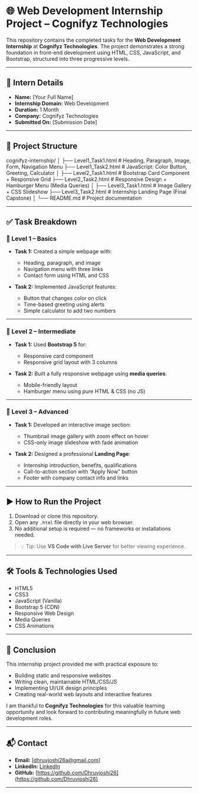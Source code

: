 # 🌐 Web Development Internship Project – Cognifyz Technologies

This repository contains the completed tasks for the **Web Development Internship** at **Cognifyz Technologies**. The project demonstrates a strong foundation in front-end development using HTML, CSS, JavaScript, and Bootstrap, structured into three progressive levels.

---

## 👤 Intern Details

- **Name:** [Your Full Name]
- **Internship Domain:** Web Development
- **Duration:** 1 Month
- **Company:** Cognifyz Technologies
- **Submitted On:** [Submission Date]

---

## 📁 Project Structure

cognifyz-internship/
│
├── Level1_Task1.html # Heading, Paragraph, Image, Form, Navigation Menu
├── Level1_Task2.html # JavaScript: Color Button, Greeting, Calculator
│
├── Level2_Task1.html # Bootstrap Card Component + Responsive Grid
├── Level2_Task2.html # Responsive Design + Hamburger Menu (Media Queries)
│
├── Level3_Task1.html # Image Gallery + CSS Slideshow
├── Level3_Task2.html # Internship Landing Page (Final Capstone)
│
└── README.md # Project documentation


---

## ✅ Task Breakdown

### 🔹 Level 1 – Basics

- **Task 1:** Created a simple webpage with:
  - Heading, paragraph, and image
  - Navigation menu with three links
  - Contact form using HTML and CSS

- **Task 2:** Implemented JavaScript features:
  - Button that changes color on click
  - Time-based greeting using alerts
  - Simple calculator to add two numbers

---

### 🔹 Level 2 – Intermediate

- **Task 1:** Used **Bootstrap 5** for:
  - Responsive card component
  - Responsive grid layout with 3 columns

- **Task 2:** Built a fully responsive webpage using **media queries**:
  - Mobile-friendly layout
  - Hamburger menu using pure HTML & CSS (no JS)

---

### 🔹 Level 3 – Advanced

- **Task 1:** Developed an interactive image section:
  - Thumbnail image gallery with zoom effect on hover
  - CSS-only image slideshow with fade animation

- **Task 2:** Designed a professional **Landing Page**:
  - Internship introduction, benefits, qualifications
  - Call-to-action section with “Apply Now” button
  - Footer with company contact info and links

---

## ▶️ How to Run the Project

1. Download or clone this repository.
2. Open any `.html` file directly in your web browser.
3. No additional setup is required — no frameworks or installations needed.

> 💡 Tip: Use **VS Code with Live Server** for better viewing experience.

---

## 🛠️ Tools & Technologies Used

- HTML5
- CSS3
- JavaScript (Vanilla)
- Bootstrap 5 (CDN)
- Responsive Web Design
- Media Queries
- CSS Animations

---

## 🏁 Conclusion

This internship project provided me with practical exposure to:
- Building static and responsive websites
- Writing clean, maintainable HTML/CSS/JS
- Implementing UI/UX design principles
- Creating real-world web layouts and interactive features

I am thankful to **Cognifyz Technologies** for this valuable learning opportunity and look forward to contributing meaningfully in future web development roles.

---

## 📬 Contact

- **Email:** [dhruvjoshi26a@gmail.com]
- **LinkedIn:** [LinkedIn](https://www.linkedin.com/in/dhruv-joshi-69422625b/)
- **GitHub:** [https://github.com/Dhruvjoshi26](https://github.com/Dhruvjoshi26)

---
